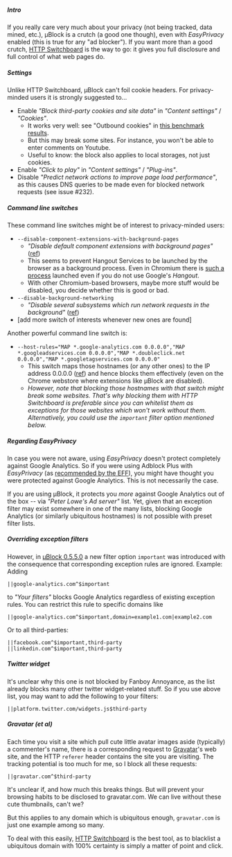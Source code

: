 ##### Intro

If you really care very much about your privacy (not being tracked, data mined, etc.), µBlock is a crutch (a good one though), even with _EasyPrivacy_ enabled (this is true for any "ad blocker"). If you want more than a good crutch, [HTTP Switchboard](https://github.com/gorhill/httpswitchboard#http-switchboard-for-chromium) is the way to go: it gives you full disclosure and full control of what web pages do.

##### Settings

Unlike HTTP Switchboard, µBlock can't foil cookie headers. For privacy-minded users it is strongly suggested to...

- Enable _"Block third-party cookies and site data"_ in _"Content settings"_ / _"Cookies"_.
    - It works very well: see "Outbound cookies" in [this benchmark results](https://github.com/gorhill/uBlock/wiki/%C2%B5Block-and-others:-Blocking-ads,-trackers,-malwares).
    - But this may break some sites. For instance, you won't be able to enter comments on Youtube.
    - Useful to know: the block also applies to local storages, not just cookies.
- Enable _"Click to play"_ in _"Content settings"_ / _"Plug-ins"_.
- Disable _"Predict network actions to improve page load performance"_, as this causes DNS queries to be made even for blocked network requests (see issue #232).

##### Command line switches

These command line switches might be of interest to privacy-minded users:

- `--disable-component-extensions-with-background-pages`
    - _"Disable default component extensions with background pages"_ ([ref](http://peter.sh/experiments/chromium-command-line-switches/#disable-component-extensions-with-background-pages))
    - This seems to prevent Hangout Services to be launched by the browser as a background process. Even in Chromium there is [such a process](https://code.google.com/p/chromium/codesearch#chromium/src/chrome/browser/resources/hangout_services/background.html) launched even if you do not use Google's _Hangout_.
    - With other Chromium-based browsers, maybe more stuff would be disabled, you decide whether this is good or bad.
- `--disable-background-networking`
    - _"Disable several subsystems which run network requests in the background"_ ([ref](http://peter.sh/experiments/chromium-command-line-switches/#disable-background-networking))
- [add more switch of interests whenever new ones are found]

Another powerful command line switch is:

- `--host-rules="MAP *.google-analytics.com 0.0.0.0","MAP *.googleadservices.com 0.0.0.0","MAP *.doubleclick.net 0.0.0.0","MAP *.googletagservices.com 0.0.0.0"`
    - This switch maps those hostnames (or any other ones) to the IP address 0.0.0.0 ([ref](http://peter.sh/experiments/chromium-command-line-switches/#host-rules)) and hence blocks them effectively (even on the Chrome webstore where extensions like µBlock are disabled). 
    - _However, note that blocking those hostnames with that switch might break some websites. That's why blocking them with HTTP Switchboard is preferable since you can whitelist them as exceptions for those websites which won't work without them. Alternatively, you could use the `important` filter option mentioned below._

##### Regarding EasyPrivacy

In case you were not aware, using _EasyPrivacy_ doesn't protect completely against Google Analytics. So if you were using Adblock Plus with _EasyPrivacy_ (as [recommended by the EFF](https://www.eff.org/deeplinks/2012/04/4-simple-changes-protect-your-privacy-online)), you might have thought you were protected against Google Analytics. This is not necessarily the case.

If you are using µBlock, it protects you *more* against Google Analytics out of the box -- via _"Peter Lowe's Ad server"_ list. Yet, given that an exception filter may exist somewhere in one of the many lists, blocking Google Analytics (or similarly ubiquitous hostnames) is not possible with preset filter lists.

##### Overriding exception filters

However, in [µBlock 0.5.5.0](https://github.com/gorhill/uBlock/releases/tag/0.5.5.0) a new filter option `important` was introduced with the consequence that corresponding exception rules are ignored. Example: Adding

    ||google-analytics.com^$important

to _"Your filters"_ blocks Google Analytics regardless of existing exception rules. You can restrict this rule to specific domains like

    ||google-analytics.com^$important,domain=example1.com|example2.com

Or to all third-parties:

    ||facebook.com^$important,third-party
    ||linkedin.com^$important,third-party

##### Twitter widget

It's unclear why this one is not blocked by Fanboy Annoyance, as the list already blocks many other twitter widget-related stuff. So if you use above list, you may want to add the following to your filters:

`||platform.twitter.com/widgets.js$third-party`

##### Gravatar (et al)

Each time you visit a site which pull cute little avatar images aside (typically) a commenter's name, there is a corresponding request to [Gravatar](https://gravatar.com)'s web site, and the HTTP `referer` header contains the site you are visiting. The tracking potential is too much for me, so I block all these requests:

`||gravatar.com^$third-party`

It's unclear if, and how much this breaks things. But will prevent your browsing habits to be disclosed to gravatar.com. We can live without these cute thumbnails, can't we?

But this applies to any domain which is ubiquitous enough, `gravatar.com` is just one example among so many. 

To deal with this easily, [HTTP Switchboard](https://github.com/gorhill/httpswitchboard) is the best tool, as to blacklist a ubiquitous domain with 100% certainty is simply a matter of point and click.